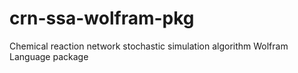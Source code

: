 # crn-ssa-wolfram-pkg
Chemical reaction network stochastic simulation algorithm Wolfram Language package
